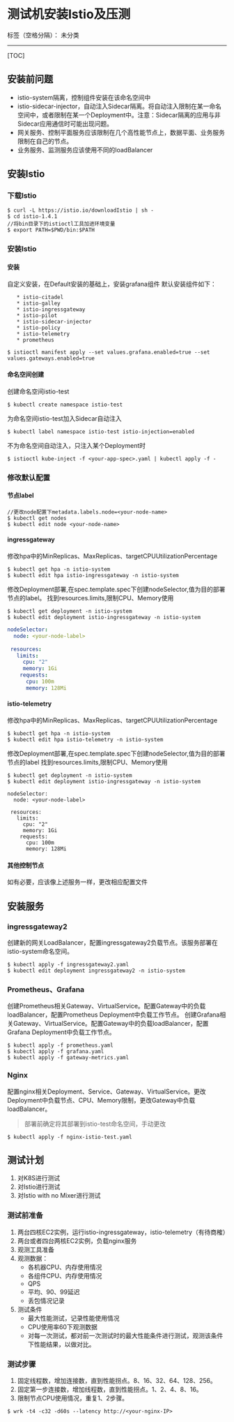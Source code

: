 ﻿# 测试机安装Istio及压测
标签（空格分隔）： 未分类

---

[TOC]
## **安装前问题**
   * istio-system隔离，控制组件安装在该命名空间中
   * istio-sidecar-injector，自动注入Sidecar隔离。将自动注入限制在某一命名空间中，或者限制在某一个Deployment中。注意：Sidecar隔离的应用与非Sidecar应用通信时可能出现问题。
   * 网关服务、控制平面服务应该限制在几个高性能节点上，数据平面、业务服务限制在自己的节点。
   * 业务服务、监测服务应该使用不同的loadBalancer

## **安装Istio**
### 下载Istio
```shell
$ curl -L https://istio.io/downloadIstio | sh -
$ cd istio-1.4.1
//将bin目录下的istioctl工具加进环境变量
$ export PATH=$PWD/bin:$PATH
```

### **安装Istio**
#### **安装**
自定义安装，在Default安装的基础上，安装grafana组件
默认安装组件如下：

       * istio-citadel
       * istio-galley
       * istio-ingressgateway
       * istio-pilot 
       * istio-sidecar-injector
       * istio-policy
       * istio-telemetry
       * prometheus
```shell
$ istioctl manifest apply --set values.grafana.enabled=true --set values.gateways.enabled=true 
```
#### **命名空间创建**
创建命名空间istio-test 
```shell
$ kubectl create namespace istio-test
```
为命名空间istio-test加入Sidecar自动注入
```shell
$ kubectl label namespace istio-test istio-injection=enabled
```
不为命名空间自动注入，只注入某个Deployment时
```shell
$ istioctl kube-inject -f <your-app-spec>.yaml | kubectl apply -f -
```
### **修改默认配置**
#### **节点label**
```shell
//更改node配置下metadata.labels.node=<your-node-name>
$ kubectl get nodes 
$ kubectl edit node <your-node-name> 
```
#### **ingressgateway**
修改hpa中的MinReplicas、MaxReplicas、targetCPUUtilizationPercentage
```shell
$ kubectl get hpa -n istio-system
$ kubectl edit hpa istio-ingressgateway -n istio-system
```
修改Deployment部署,在spec.template.spec下创建nodeSelector,值为目的部署节点的label。
找到resources.limits,限制CPU、Memory使用
```shell
$ kubectl get deployment -n istio-system
$ kubectl edit deployment istio-ingressgateway -n istio-system
```
```yaml
nodeSelector:
  node: <your-node-label>
  
 resources:
   limits:
     cpu: "2"
     memory: 1Gi
    requests:
      cpu: 100m
      memory: 128Mi

```
#### **istio-telemetry**
修改hpa中的MinReplicas、MaxReplicas、targetCPUUtilizationPercentage
```shell
$ kubectl get hpa -n istio-system
$ kubectl edit hpa istio-telemetry -n istio-system
```
修改Deployment部署,在spec.template.spec下创建nodeSelector,值为目的部署节点的label
找到resources.limits,限制CPU、Memory使用

```shell
$ kubectl get deployment -n istio-system
$ kubectl edit deployment istio-ingressgateway -n istio-system
```
```shell
nodeSelector:
  node: <your-node-label>
  
 resources:
   limits:
     cpu: "2"
     memory: 1Gi
    requests:
      cpu: 100m
      memory: 128Mi

```
#### **其他控制节点**
如有必要，应该像上述服务一样，更改相应配置文件

## **安装服务**
### **ingressgateway2**
创建新的网关LoadBalancer，配置ingressgateway2负载节点。该服务部署在istio-system命名空间。
```shell
$ kubectl apply -f ingressgateway2.yaml
$ kubectl edit deployment ingressgateway2 -n istio-system
```
### **Prometheus、Grafana**
创建Prometheus相关Gateway、VirtualService。配置Gateway中的负载loadBalancer，配置Prometheus Deployment中负载工作节点。
创建Grafana相关Gateway、VirtualService。配置Gateway中的负载loadBalancer，配置Grafana Deployment中负载工作节点。
```shell
$ kubectl apply -f prometheus.yaml
$ kubectl apply -f grafana.yaml
$ kubectl apply -f gateway-metrics.yaml
```
### **Nginx**
配置nginx相关Deployment、Service、Gateway、VirtualService。更改Deployment中负载节点、CPU、Memory限制，更改Gateway中负载loadBalancer。
> 部署前确定将其部署到istio-test命名空间，手动更改
```shell
$ kubectl apply -f nginx-istio-test.yaml
```

## **测试计划**
1. 对K8S进行测试
2. 对Istio进行测试
3. 对Istio with no Mixer进行测试

### **测试前准备**
1. 两台四核EC2实例，运行istio-ingressgateway，istio-telemetry（有待商榷）
2. 两台或者四台两核EC2实例，负载nginx服务
3. 观测工具准备
4. 观测数据：
    * 各机器CPU、内存使用情况
    * 各组件CPU、内存使用情况
    * QPS
    * 平均、90、99延迟
    * 丢包情况记录
5. 测试条件
   * 最大性能测试，记录性能使用情况
   * CPU使用率60下观测数据
   * 对每一次测试，都对前一次测试时的最大性能条件进行测试，观测该条件下性能结果，以做对比。

### **测试步骤**
1. 固定线程数，增加连接数，直到性能拐点。8、16、32、64、128、256。
2. 固定第一步连接数，增加线程数，直到性能拐点。1、2、4、8、16。
3. 限制节点CPU使用情况，重复1、2步骤。

```shell
$ wrk -t4 -c32 -d60s --latency http://<your-nginx-IP>
```










